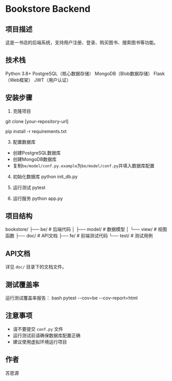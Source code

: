 # Bookstore Backend

## 项目描述
这是一书店的后端系统，支持用户注册、登录、购买图书、搜索图书等功能。
## 技术栈
 Python 3.8+
 PostgreSQL（核心数据存储）
 MongoDB（Blob数据存储）
 Flask（Web框架）
 JWT（用户认证）
## 安装步骤
1. 克隆项目

git clone [your-repository-url]

pip install -r requirements.txt

3. 配置数据库
- 创建PostgreSQL数据库
- 创建MongoDB数据库
- 复制`be/model/conf.py.example`为`be/model/conf.py`并填入数据库配置

4. 初始化数据库
python init_db.py

5. 运行测试
pytest

6. 运行服务
python app.py

## 项目结构
bookstore/
├── be/ # 后端代码
│ ├── model/ # 数据模型
│ └── view/ # 视图函数
├── doc/ # API文档
├── fe/ # 前端测试代码
└── test/ # 测试用例

## API文档
详见 `doc/` 目录下的文档文件。

## 测试覆盖率
运行测试覆盖率报告：
bash
pytest --cov=be --cov-report=html

## 注意事项
- 请不要提交 `conf.py` 文件
- 运行测试前请确保数据库配置正确
- 建议使用虚拟环境运行项目

## 作者
苏思源
